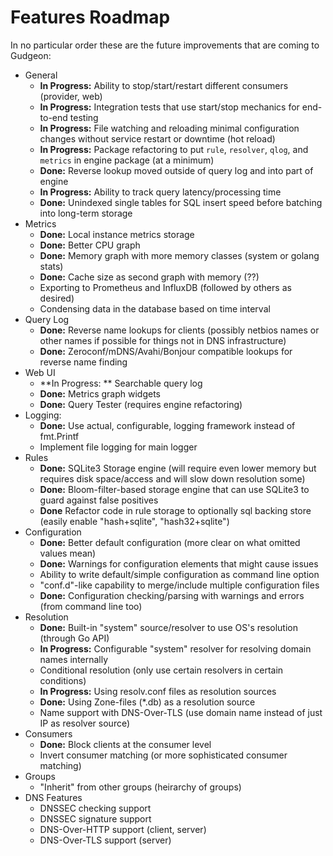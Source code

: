 # Features Roadmap

In no particular order these are the future improvements that are coming to Gudgeon:

* General
  * **In Progress:** Ability to stop/start/restart different consumers (provider, web)
  * **In Progress:** Integration tests that use start/stop mechanics for end-to-end testing
  * **In Progress:** File watching and reloading minimal configuration changes without service restart or downtime (hot reload)
  * **In Progress:** Package refactoring to put `rule`, `resolver`, `qlog`, and `metrics` in engine package (at a minimum)
  * **Done:** Reverse lookup moved outside of query log and into part of engine
  * **In Progress:** Ability to track query latency/processing time
  * **Done:** Unindexed single tables for SQL insert speed before batching into long-term storage
* Metrics
  * **Done:** Local instance metrics storage
  * **Done:** Better CPU graph
  * **Done:** Memory graph with more memory classes (system or golang stats)
  * **Done:** Cache size as second graph with memory (??)
  * Exporting to Prometheus and InfluxDB (followed by others as desired)
  * Condensing data in the database based on time interval
* Query Log
  * **Done:** Reverse name lookups for clients (possibly netbios names or other names if possible for things not in DNS infrastructure)
  * **Done:** Zeroconf/mDNS/Avahi/Bonjour compatible lookups for reverse name finding
* Web UI
  * **In Progress: ** Searchable query log
  * **Done:** Metrics graph widgets
  * **Done:** Query Tester (requires engine refactoring)
* Logging:
  * **Done:** Use actual, configurable, logging framework instead of fmt.Printf
  * Implement file logging for main logger
* Rules
  * **Done:** SQLite3 Storage engine (will require even lower memory but requires disk space/access and will slow down resolution some)
  * **Done:** Bloom-filter-based storage engine that can use SQLite3 to guard against false positives
  * **Done** Refactor code in rule storage to optionally sql backing store (easily enable "hash+sqlite", "hash32+sqlite")
* Configuration
  * **Done:** Better default configuration (more clear on what omitted values mean)
  * **Done:** Warnings for configuration elements that might cause issues
  * Ability to write default/simple configuration as command line option
  * "conf.d"-like capability to merge/include multiple configuration files
  * **Done:** Configuration checking/parsing with warnings and errors (from command line too)
* Resolution
  * **Done:** Built-in "system" source/resolver to use OS's resolution (through Go API)
  * **In Progress:** Configurable "system" resolver for resolving domain names internally
  * Conditional resolution (only use certain resolvers in certain conditions)
  * **In Progress:** Using resolv.conf files as resolution sources
  * **Done:** Using Zone-files (\*.db) as a resolution source
  * Name support with DNS-Over-TLS (use domain name instead of just IP as resolver source)
* Consumers
  * **Done:** Block clients at the consumer level
  * Invert consumer matching (or more sophisticated consumer matching)
* Groups
  * "Inherit" from other groups (heirarchy of groups)
* DNS Features
  * DNSSEC checking support 
  * DNSSEC signature support
  * DNS-Over-HTTP support (client, server)
  * DNS-Over-TLS support (server)

